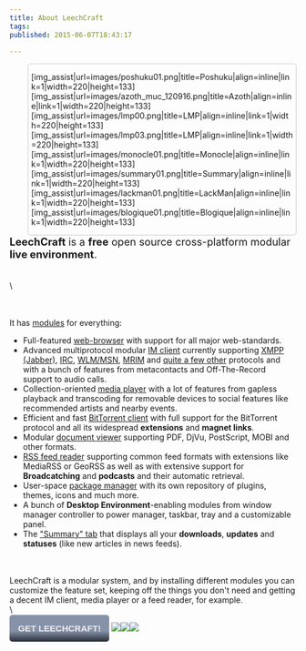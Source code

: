 ```yaml
---
title: About LeechCraft
tags: 
published: 2015-06-07T18:43:17

---
```


<div
style="width: 40%; min-width: 460px; max-width: 1150px; float:right; margin-left: 4em; border-color: #CDCCCC; border-width: 1px; border-style: solid; border-radius: 5px; -moz-border-radius: 5px; padding-left: 5px; padding-right: 5px">

\[img\_assist|url=images/poshuku01.png|title=Poshuku|align=inline|link=1|width=220|height=133\]\[img\_assist|url=images/azoth\_muc\_120916.png|title=Azoth|align=inline|link=1|width=220|height=133\]\[img\_assist|url=images/lmp00.png|title=LMP|align=inline|link=1|width=220|height=133\]\[img\_assist|url=images/lmp03.png|title=LMP|align=inline|link=1|width=220|height=133\]\[img\_assist|url=images/monocle01.png|title=Monocle|align=inline|link=1|width=220|height=133\]\[img\_assist|url=images/summary01.png|title=Summary|align=inline|link=1|width=220|height=133\]\[img\_assist|url=images/lackman01.png|title=LackMan|align=inline|link=1|width=220|height=133\]\[img\_assist|url=images/blogique01.png|title=Blogique|align=inline|link=1|width=220|height=133\]

</div>

<div style="font-size: 1.3em;">

**LeechCraft** is a **free** open source cross-platform modular **live
environment**.

</div>

\
\
<style media="all" type="text/css">
    .downbutton a {
        display: inline;
        background-image: linear-gradient(top, #8692a7 60%, #282e39 100%);
        background-image: -o-linear-gradient(top, #8692a7 60%, #282e39 100%);
        background-image: -moz-linear-gradient(top, #8692a7 60%, #282e39 100%);
        background-image: -webkit-linear-gradient(top, #8692a7 60%, #282e39 100%);
        background-image: -ms-linear-gradient(top, #8692a7 60%, #282e39 100%);
        background-image: -webkit-gradient(linear, left top, left bottom, color-stop(0.6, #8692a7), color-stop(1, #282e39));
        padding: 15px;
        text-decoration: none;
        color: #eeeeee;
        font-family: sans-serif;
        font-size: 1.1em;
        text-transform: uppercase;
        border-radius: 5px;
        -moz-border-radius: 5px;
        font-weight: bold;
    }<br></br><br></br>    .downbutton img {
        margin-top: 20px;
        margin-left: 0.5em;
        margin-right: 0.5em;
    }<br></br><br></br>    .downbutton {
        margin-top: 20px;
        margin-bottom: 15px;
        text-align: center;
    }
</style>
\
\
It has [modules](/plugins) for everything:
<div>

-   Full-featured [web-browser](/plugins-poshuku) with support for all
    major web-standards.
-   Advanced multiprotocol modular [IM client](/plugins-azoth) currently
    supporting [XMPP (Jabber)](/plugins-azoth-xoox),
    [IRC](/plugins-azoth-acetamide), [WLM/MSN](/plugins-azoth-zheet),
    [MRIM](/plugins-azoth-vader) and [quite a few
    other](/plugins-azoth-astrality) protocols and with a bunch of
    features from metacontacts and Off-The-Record support to
    audio calls.
-   Collection-oriented [media player](/plugins-lmp) with a lot of
    features from gapless playback and transcoding for removable devices
    to social features like recommended artists and nearby events.
-   Efficient and fast [BitTorrent client](/plugins-bittorrent) with
    full support for the BitTorrent protocol and all its widespread
    **extensions** and **magnet links**.
-   Modular [document viewer](/plugins-monocle) supporting PDF, DjVu,
    PostScript, MOBI and other formats.
-   [RSS feed reader](/plugins-aggregator) supporting common feed
    formats with extensions like MediaRSS or GeoRSS as well as with
    extensive support for **Broadcatching** and **podcasts** and their
    automatic retrieval.
-   User-space [package manager](/plugins-lackman) with its own
    repository of plugins, themes, icons and much more.
-   A bunch of **Desktop Environment**-enabling modules from window
    manager controller to power manager, taskbar, tray and a
    customizable panel.
-   The ["Summary" tab](/plugins-summary) that displays all your
    **downloads**, **updates** and **statuses** (like new articles in
    news feeds).

</div>

\
\
LeechCraft is a modular system, and by installing different modules you
can customize the feature set, keeping off the things you don't need and
getting a decent IM client, media player or a feed reader, for example.\
\
<div class="downbutton">

[Get LeechCraft!](/download)
![](https://files.leechcraft.org/imgs/distro_logos/Linux_24.png)![](https://files.leechcraft.org/imgs/distro_logos/mac_osx_24.png)![](https://files.leechcraft.org/imgs/distro_logos/Windows_24.png)

</div>

<div style="clear:both">
</div>
